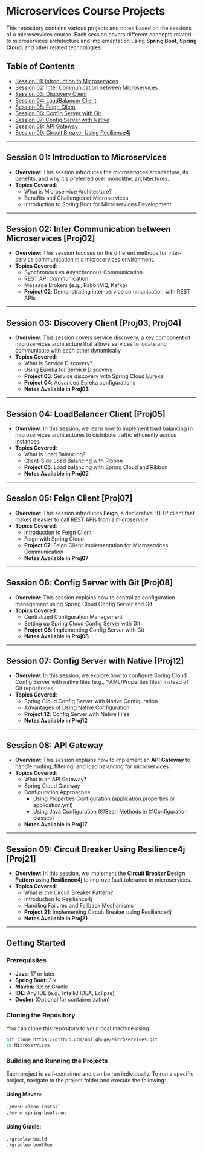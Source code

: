 # **Microservices Course Projects**

This repository contains various projects and notes based on the sessions of a microservices course. Each session covers different concepts related to microservices architecture and implementation using **Spring Boot**, **Spring Cloud**, and other related technologies.

## **Table of Contents**

- [Session 01: Introduction to Microservices](#session-01-introduction-to-microservices)
- [Session 02: Inter Communication between Microservices](#session-02-inter-communication-between-microservices)
- [Session 03: Discovery Client](#session-03-discovery-client)
- [Session 04: LoadBalancer Client](#session-04-loadbalancer-client)
- [Session 05: Feign Client](#session-05-feign-client)
- [Session 06: Config Server with Git](#session-06-config-server-with-git)
- [Session 07: Config Server with Native](#session-07-config-server-with-native)
- [Session 08: API Gateway](#session-08-api-gateway)
- [Session 09: Circuit Breaker Using Resilience4j](#session-09-circuit-breaker-using-resilience4j)

---

## **Session 01: Introduction to Microservices**

- **Overview**: This session introduces the microservices architecture, its benefits, and why it's preferred over monolithic architectures.
- **Topics Covered**:
  - What is Microservice Architecture?
  - Benefits and Challenges of Microservices
  - Introduction to Spring Boot for Microservices Development
  
---

## **Session 02: Inter Communication between Microservices [Proj02]**

- **Overview**: This session focuses on the different methods for inter-service communication in a microservices environment.
- **Topics Covered**:
  - Synchronous vs Asynchronous Communication
  - REST API Communication
  - Message Brokers (e.g., RabbitMQ, Kafka)
  - **Project 02**: Demonstrating inter-service communication with REST APIs
  
---

## **Session 03: Discovery Client [Proj03, Proj04]**

- **Overview**: This session covers service discovery, a key component of microservices architecture that allows services to locate and communicate with each other dynamically.
- **Topics Covered**:
  - What is Service Discovery?
  - Using Eureka for Service Discovery
  - **Project 03**: Service discovery with Spring Cloud Eureka
  - **Project 04**: Advanced Eureka configurations
  - **Notes Available in Proj03**

---

## **Session 04: LoadBalancer Client [Proj05]**

- **Overview**: In this session, we learn how to implement load balancing in microservices architectures to distribute traffic efficiently across instances.
- **Topics Covered**:
  - What is Load Balancing?
  - Client-Side Load Balancing with Ribbon
  - **Project 05**: Load balancing with Spring Cloud and Ribbon
  - **Notes Available in Proj05**

---

## **Session 05: Feign Client [Proj07]**

- **Overview**: This session introduces **Feign**, a declarative HTTP client that makes it easier to call REST APIs from a microservice.
- **Topics Covered**:
  - Introduction to Feign Client
  - Feign with Spring Cloud
  - **Project 07**: Feign Client Implementation for Microservices Communication
  - **Notes Available in Proj07**

---

## **Session 06: Config Server with Git [Proj08]**

- **Overview**: This session explains how to centralize configuration management using Spring Cloud Config Server and Git.
- **Topics Covered**:
  - Centralized Configuration Management
  - Setting up Spring Cloud Config Server with Git
  - **Project 08**: Implementing Config Server with Git
  - **Notes Available in Proj08**

---

## **Session 07: Config Server with Native [Proj12]**

- **Overview**: In this session, we explore how to configure Spring Cloud Config Server with native files (e.g., YAML/Properties files) instead of Git repositories.
- **Topics Covered**:
  - Spring Cloud Config Server with Native Configuration
  - Advantages of Using Native Configuration
  - **Project 12**: Config Server with Native Files
  - **Notes Available in Proj12**

---

## **Session 08: API Gateway**

- **Overview**: This session explains how to implement an **API Gateway** to handle routing, filtering, and load balancing for microservices.
- **Topics Covered**:
  - What is an API Gateway?
  - Spring Cloud Gateway
  - Configuration Approaches:
    - Using Properties Configuration (application.properties or application.yml)
    - Using Java Configuration (@Bean Methods in @Configuration classes)
  - **Notes Available in Proj17**

---

## **Session 09: Circuit Breaker Using Resilience4j [Proj21]**

- **Overview**: In this session, we implement the **Circuit Breaker Design Pattern** using **Resilience4j** to improve fault tolerance in microservices.
- **Topics Covered**:
  - What is the Circuit Breaker Pattern?
  - Introduction to Resilience4j
  - Handling Failures and Fallback Mechanisms
  - **Project 21**: Implementing Circuit Breaker using Resilience4j
  - **Notes Available in Proj21**

---

## **Getting Started**

### Prerequisites

- **Java**: 17 or later
- **Spring Boot**: 3.x
- **Maven**: 3.x or Gradle
- **IDE**: Any IDE (e.g., IntelliJ IDEA, Eclipse)
- **Docker** (Optional for containerization)
  
### Cloning the Repository

You can clone this repository to your local machine using:

```bash
git clone https://github.com/anilghuge/Microservices.git
cd Microservices
```

### Building and Running the Projects

Each project is self-contained and can be run individually. To run a specific project, navigate to the project folder and execute the following:

#### Using Maven:

```bash
./mvnw clean install
./mvnw spring-boot:run
```

#### Using Gradle:

```bash
./gradlew build
./gradlew bootRun
```
